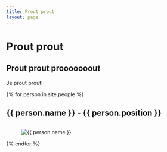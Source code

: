 ```yaml
---
title: Prout prout
layout: page
---
```


# Prout prout 

## Prout prout prooooooout

Je prout prout!


{% for person in site.people %}
    <h2>{{ person.name }} - {{ person.position }}</h2>
    <div class="column is-one-fifth-desktop is-one-fifth-tablet is-one-fifth-fullhd">
        <figure class="image">
            <img class="is-rounded" src="{{ person.photo }}" alt="{{ person.name }}">
        </figure>
    </div>
    <!-- <p>{{ person.content | markdownify }}</p> -->
{% endfor %}